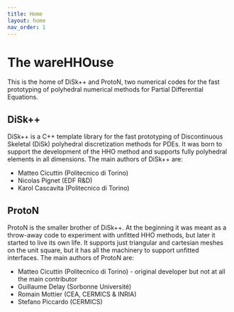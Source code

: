 ```yaml
---
title: Home
layout: home
nav_order: 1
---
```


# The wareHHOuse
This is the home of DiSk++ and ProtoN, two numerical codes for the fast prototyping of polyhedral numerical methods for Partial Differential Equations.

## DiSk++
DiSk++ is a C++ template library for the fast prototyping of Discontinuous Skeletal (DiSk) polyhedral discretization methods for PDEs. It was born to support the development of the HHO method and supports fully polyhedral elements in all dimensions. The main authors of DiSk++ are:
 * Matteo Cicuttin (Politecnico di Torino)
 * Nicolas Pignet (EDF R&D)
 * Karol Cascavita (Politecnico di Torino)

## ProtoN
ProtoN is the smaller brother of DiSk++. At the beginning it was meant as a throw-away code to experiment with unfitted HHO methods, but later it started to live its own life. It supports just triangular and cartesian meshes on the unit square, but it has all the machinery to support unfitted interfaces. The main authors of ProtoN are:
 * Matteo Cicuttin (Politecnico di Torino) - original developer but not at all the main contributor
 * Guillaume Delay (Sorbonne Université)
 * Romain Mottier (CEA, CERMICS & INRIA)
 * Stefano Piccardo (CERMICS)

